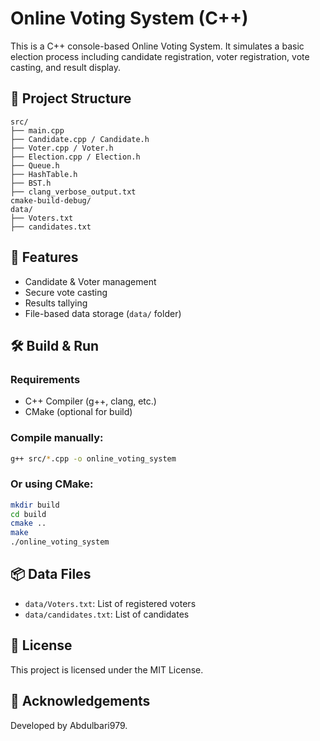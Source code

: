 # Online Voting System (C++)

This is a C++ console-based Online Voting System. It simulates a basic election process including candidate registration, voter registration, vote casting, and result display.

## 📁 Project Structure

```
src/
├── main.cpp
├── Candidate.cpp / Candidate.h
├── Voter.cpp / Voter.h
├── Election.cpp / Election.h
├── Queue.h
├── HashTable.h
├── BST.h
├── clang_verbose_output.txt
cmake-build-debug/
data/
├── Voters.txt
├── candidates.txt
```

## 🚀 Features

- Candidate & Voter management
- Secure vote casting
- Results tallying
- File-based data storage (`data/` folder)

## 🛠 Build & Run

### Requirements
- C++ Compiler (g++, clang, etc.)
- CMake (optional for build)

### Compile manually:
```bash
g++ src/*.cpp -o online_voting_system
```

### Or using CMake:
```bash
mkdir build
cd build
cmake ..
make
./online_voting_system
```

## 📦 Data Files

- `data/Voters.txt`: List of registered voters
- `data/candidates.txt`: List of candidates

## 📄 License

This project is licensed under the MIT License.

## 🙌 Acknowledgements

Developed by Abdulbari979.
